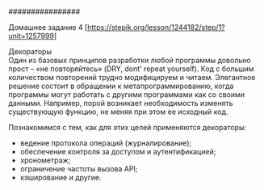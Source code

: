 ################ 

Домашнее задание 4 [https://stepik.org/lesson/1244182/step/1?unit=1257999] 

Декораторы  
       Один из базовых принципов разработки любой программы  довольно прост – «не повторяйтесь» (DRY, dont' repeat yourself). Код с большим количеством повторений трудно модифицируем и читаем. Элегантное решение состоит в обращении к метапрограммированию, когда программы могут работать с другими программами как со своими данными. Например, порой возникает необходимость изменять существующую функцию, не меняя при этом ее исходный код.

  Познакомимся с тем, как для этих целей применяются декораторы:

- ведение протокола операций (журналирование);
- обеспечение контроля за доступом и аутентификацией; 
- хронометраж; 
- ограничение частоты вызова API; 
- кэширование и другие.
